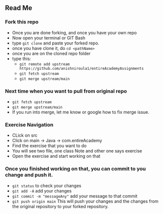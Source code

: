 ## Read Me

### Fork this repo
- Once you are done forking, and once you have your own repo
- Now open your terminal or GIT Bash
- type `git clone` and paste your forked repo.
- once you have clone it, do `cd <pathName>`
- once you are on the cloned repo folder
- type this: 
  - `git remote add upstream https://github.com/anishniroula1/entireAcademyAssignments` 
  - `git fetch upstream`
  - `git merge upstream/main`

### Next time when you want to pull from original repo
- `git fetch upstream`
- `git merge upstream/main`
- If you run into merge, let me know or google how to fix merge issue.

### Exercise Navigation
 - CLick on src
 - Click on main -> Java -> com.entireAcademy
 - Find the exercise that you want to do
 - You will see two file, one class Note and other one says exercise
 - Open the exercise and start working on that

### Once you finished working on that, you can commit to you change and push it.
- `git status` to check your changes
- `git add -A` add your changes
- `git commit -m "messageAny"` add your message to that commit
- `git push origin main` This will push your changes and the changes from the original repository to your forked repository.
